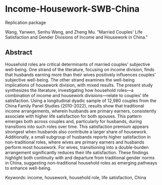 # Income-Housework-SWB-China

Replication package

Wang, Yanwen, Senhu Wang, and Zheng Mu. "Married Couples' Life Satisfaction and Gender Divisions of Income and Housework in China."

## Abstract

Household roles are critical determinants of married couples’ subjective well-being. One strand of the literature, focusing on income division, finds that husbands earning more than their wives positively influences couples’ subjective well-being. The other strand examines the well-being implications of housework division, with mixed results. The present study synthesizes the literature, investigating how household roles—a combination of income and housework divisions—relate to couples’ life satisfaction. Using a longitudinal dyadic sample of 12,980 couples from the China Family Panel Studies (2010-2022), results show that traditional income arrangements, wherein husbands are primary earners, consistently associate with higher life satisfaction for both spouses. This pattern emerges both across couples and, particularly for husbands, during transitions into such roles over time. This satisfaction premium appears strongest when husbands also contribute a larger share of housework. Additionally, a small subgroup of husbands reports higher satisfaction in non-traditional roles, where wives are primary earners and husbands perform most housework. For wives, transitioning into a double-burden arrangement significantly reduces their life satisfaction. These findings highlight both continuity with and departure from traditional gender norms in China, suggesting non-traditional household roles as emerging pathways to enhance well-being.

*Keywords*: income, housework, household role, life satisfaction, China
